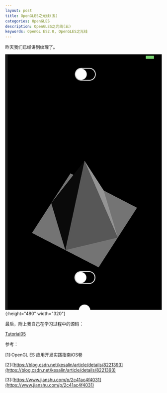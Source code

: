 ```yaml
---
layout: post   
title: OpenGLES之光线(五)  
categories: OpenGLES
description: OpenGLES之光线(五)
keywords: OpenGL ES2.0, OpenGLES之光线
---
```


昨天我们已经讲到纹理了。

![](/images/blog/OpenGLES/Tutorial05/ScreenShot2019-07-13050239.png){:height="480" width="320"}


最后，附上我自己在学习过程中的源码：


[Tutorial05](https://github.com/heyonly/OpenGLES2.0/tree/master/Tutorial05)



参考：

[1]\:OpenGL ES 应用开发实践指南iOS卷



[2]\:[https://blog.csdn.net/kesalin/article/details/8221393](https://blog.csdn.net/kesalin/article/details/8221393)




[3]\:[https://www.jianshu.com/p/2c41ac4f4031](https://www.jianshu.com/p/2c41ac4f4031)



